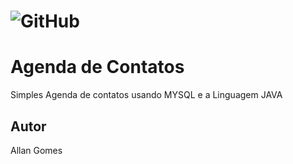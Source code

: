 # ![GitHub](https://img.shields.io/github/license/ardsggikai/agenda)
# Agenda de Contatos
Simples Agenda de contatos usando MYSQL e a Linguagem JAVA

## Autor

Allan Gomes
